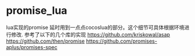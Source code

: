 # promise_lua
lua实现的promise
延时用到一点点cocoslua的部分。这个细节可具体根据环境进行修改.
参考了以下的几个库的实现
https://github.com/kriskowal/asap
https://github.com/then/promise
https://github.com/promises-aplus/promises-spec
